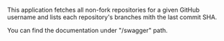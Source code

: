 This application fetches all non-fork repositories for a given GitHub username and lists each repository's branches mith the last commit SHA.

You can find the documentation under "/swagger" path.